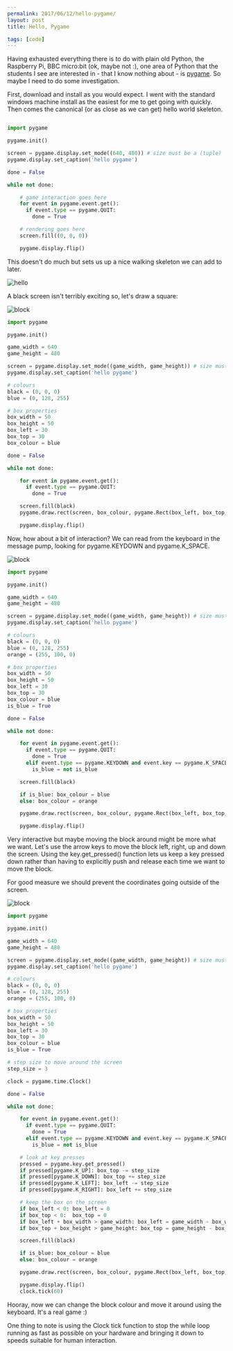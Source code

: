 ```yaml
---
permalink: 2017/06/12/hello-pygame/
layout: post
title: Hello, Pygame

tags: [code]
---
```


Having exhausted everything there is to do with plain old Python, the Raspberry Pi,
BBC micro:bit (ok, maybe not :), one area of Python that the students I see are interested in -
that I know nothing about - is <a href="https://www.pygame.org/">pygame</a>. So maybe I
need to do some investigation.

First, download and install as you would expect. I went with the standard windows machine install
as the easiest for me to get going with quickly. Then comes the canonical (or as close
as we can get) hello world skeleton.

```python

import pygame

pygame.init()

screen = pygame.display.set_mode((640, 480)) # size must be a (tuple)
pygame.display.set_caption('hello pygame')

done = False

while not done:

    # game interaction goes here
    for event in pygame.event.get():
      if event.type == pygame.QUIT:
        done = True

    # rendering goes here   
    screen.fill((0, 0, 0))

    pygame.display.flip()

```

This doesn't do much but sets us up a nice walking skeleton we can add to later.

![hello](/img/posts/hello-pygame/hello.webp)

A black screen isn't terribly exciting so, let's draw a square:

![block](/img/posts/hello-pygame/blue-block.webp)

```python
import pygame

pygame.init()

game_width = 640
game_height = 480

screen = pygame.display.set_mode((game_width, game_height)) # size must be (tuple)
pygame.display.set_caption('hello pygame')

# colours
black = (0, 0, 0)
blue = (0, 128, 255)

# box properties
box_width = 50
box_height = 50
box_left = 30
box_top = 30
box_colour = blue

done = False

while not done:

    for event in pygame.event.get():
      if event.type == pygame.QUIT:
        done = True

    screen.fill(black)
    pygame.draw.rect(screen, box_colour, pygame.Rect(box_left, box_top, box_width, box_height))

    pygame.display.flip()
```

Now, how about a bit of interaction? We can read from the keyboard in the message pump,
looking for pygame.KEYDOWN and pygame.K_SPACE.

![block](/img/posts/hello-pygame/orange-block.webp)

```python
import pygame

pygame.init()

game_width = 640
game_height = 480

screen = pygame.display.set_mode((game_width, game_height)) # size must be (tuple)
pygame.display.set_caption('hello pygame')

# colours
black = (0, 0, 0)
blue = (0, 128, 255)
orange = (255, 100, 0)

# box properties
box_width = 50
box_height = 50
box_left = 30
box_top = 30
box_colour = blue
is_blue = True

done = False

while not done:

    for event in pygame.event.get():
      if event.type == pygame.QUIT:
        done = True
      elif event.type == pygame.KEYDOWN and event.key == pygame.K_SPACE:
        is_blue = not is_blue

    screen.fill(black)

    if is_blue: box_colour = blue
    else: box_colour = orange

    pygame.draw.rect(screen, box_colour, pygame.Rect(box_left, box_top, box_width, box_height))

    pygame.display.flip()
```

Very interactive but maybe moving the block around might be more what we want. Let's use the
arrow keys to move the block left, right, up and down the screen. Using the key.get_pressed() function
lets us keep a key pressed down rather than having to explicitly push and release each time we
want to move the block.

For good measure we should prevent the coordinates going outside of the screen.

![block](/img/posts/hello-pygame/move-block.webp)

```python
import pygame

pygame.init()

game_width = 640
game_height = 480

screen = pygame.display.set_mode((game_width, game_height)) # size must be (tuple)
pygame.display.set_caption('hello pygame')

# colours
black = (0, 0, 0)
blue = (0, 128, 255)
orange = (255, 100, 0)

# box properties
box_width = 50
box_height = 50
box_left = 30
box_top = 30
box_colour = blue
is_blue = True

# step size to move around the screen
step_size = 3

clock = pygame.time.Clock()

done = False

while not done:

    for event in pygame.event.get():
      if event.type == pygame.QUIT:
        done = True
      elif event.type == pygame.KEYDOWN and event.key == pygame.K_SPACE:
        is_blue = not is_blue

    # look at key presses
    pressed = pygame.key.get_pressed()
    if pressed[pygame.K_UP]: box_top -= step_size
    if pressed[pygame.K_DOWN]: box_top += step_size
    if pressed[pygame.K_LEFT]: box_left -= step_size
    if pressed[pygame.K_RIGHT]: box_left += step_size

    # keep the box on the screen
    if box_left < 0: box_left = 0
    if box_top < 0:  box_top = 0
    if box_left + box_width > game_width: box_left = game_width - box_width
    if box_top + box_height > game_height: box_top = game_height - box_height

    screen.fill(black)

    if is_blue: box_colour = blue
    else: box_colour = orange

    pygame.draw.rect(screen, box_colour, pygame.Rect(box_left, box_top, box_width, box_height))

    pygame.display.flip()
    clock.tick(60)
```

Hooray, now we can change the block colour and move it around using the keyboard. It's a
real game :)

One thing to note is using the Clock tick function to stop the while loop running as
fast as possible on your hardware and bringing it down to speeds suitable for human
interaction.

